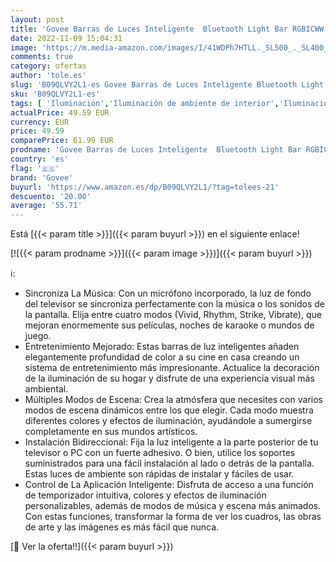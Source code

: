 ```yaml
---
layout: post
title: 'Govee Barras de Luces Inteligente  Bluetooth Light Bar RGBICWW Luz con 12 Modos de Escena y Mode de Música para PC TV y Dormitorio  No Funciona con Alexa o Google Assistant '
date: 2022-11-09 15:04:31
image: 'https://m.media-amazon.com/images/I/41WDPh7HTLL._SL500_._SL400_.jpg'
comments: true
category: ofertas
author: 'tole.es'
slug: 'B09QLVY2L1-es Govee Barras de Luces Inteligente Bluetooth Light Bar...'
sku: 'B09QLVY2L1-es'
tags: [ 'Iluminación','Iluminación de ambiente de interior','Iluminación de interior','Iluminación decorativa y para usos específicos de interior','alexa','govee','🇪🇸', ]
actualPrice: 49.59 EUR
currency: EUR
price: 49.59
comparePrice: 61.99 EUR
prodname: 'Govee Barras de Luces Inteligente  Bluetooth Light Bar RGBICWW Luz con 12 Modos de Escena y Mode de Música para PC TV y Dormitorio  No Funciona con Alexa o Google Assistant '
country: 'es'
flag: '🇪🇸'
brand: 'Govee'
buyurl: 'https://www.amazon.es/dp/B09QLVY2L1/?tag=tolees-21'
descuento: '20.00'
average: '55.71'
---
```


Está [{{< param title >}}]({{< param buyurl >}}) en el siguiente enlace!

[![{{< param prodname >}}]({{< param image >}})]({{< param buyurl >}})

ℹ️:

- Sincroniza La Música: Con un micrófono incorporado, la luz de fondo del televisor se sincroniza perfectamente con la música o los sonidos de la pantalla. Elija entre cuatro modos (Vivid, Rhythm, Strike, Vibrate), que mejoran enormemente sus películas, noches de karaoke o mundos de juego.
- Entretenimiento Mejorado: Estas barras de luz inteligentes añaden elegantemente profundidad de color a su cine en casa creando un sistema de entretenimiento más impresionante. Actualice la decoración de la iluminación de su hogar y disfrute de una experiencia visual más ambiental.
- Múltiples Modos de Escena: Crea la atmósfera que necesites con varios modos de escena dinámicos entre los que elegir. Cada modo muestra diferentes colores y efectos de iluminación, ayudándole a sumergirse completamente en sus mundos artísticos.
- Instalación Bidireccional: Fija la luz inteligente a la parte posterior de tu televisor o PC con un fuerte adhesivo. O bien, utilice los soportes suministrados para una fácil instalación al lado o detrás de la pantalla. Estas luces de ambiente son rápidas de instalar y fáciles de usar.
- Control de La Aplicación Inteligente: Disfruta de acceso a una función de temporizador intuitiva, colores y efectos de iluminación personalizables, además de modos de música y escena más animados. Con estas funciones, transformar la forma de ver los cuadros, las obras de arte y las imágenes es más fácil que nunca.

[🛒 Ver la oferta!!]({{< param buyurl >}})
